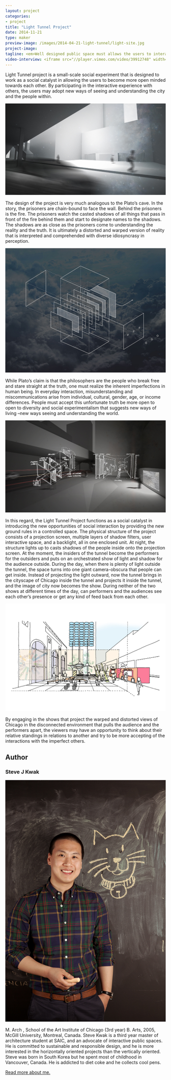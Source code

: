 ```yaml
---
layout: project
categories: 
- project
title: "Light Tunnel Project"
date: 2014-11-21
type: maker
preview-image: /images/2014-04-21-light-tunnel/light-site.jpg
project-image:
tagline: <em>Well designed public space must allows the users to interact with the environment and the people around them regar- less of age, income level, cultural background, or social status.</em>
video-interview: <iframe src="//player.vimeo.com/video/39912748" width="500" height="281" frameborder="0" webkitallowfullscreen mozallowfullscreen allowfullscreen></iframe> <p class="col-md-10 col-md-offset-3"><a href="http://vimeo.com/39912748">SAIC AGC GFRY Studio mock-up test</a> from <a href="http://vimeo.com/user10322039">David Evancho</a> on <a href="https://vimeo.com">Vimeo</a>.</p>
---
```


<p class="col-md-8 col-md-offset-2"> Light Tunnel project is a small-scale social experiment that is designed to work as a social catalyst in allowing the users to become more open minded towards each other. By participating in the interactive experience with others, the users may adopt new ways of seeing and understanding the city and the people within. </p>

<p class="col-md-10 col-md-offset-1"><img class="img-responsive img-thumbnail" src="/images/2014-04-21-light-tunnel/light-site2.jpg" alt="Render Site"/></p>

<p class="col-md-8 col-md-offset-2"> The design of the project is very much analogous to the Plato’s cave. In the story, the prisoners are chain-bound to face the wall. Behind the prisoners is the fire. The prisoners watch the casted shadows of all things that pass in front of the fire behind them and start to designate names to the shadows. The shadows are as close as the prisoners come to understanding the reality and the truth. It is ultimately a distorted and warped version of reality that is interpreted and comprehended with diverse idiosyncrasy in perception.</p>

<p class="col-md-10 col-md-offset-1"><img class="img-responsive img-thumbnail" src="/images/2014-04-21-light-tunnel/cloud.jpg" alt="Cloud"/></p>

<p class="col-md-8 col-md-offset-2"> While Plato’s claim is that the philosophers are the people who break free and stare straight at the truth, one must realize the inherent imperfections in human being. In everyday interaction, misunderstanding and miscommunications arise from individual, cultural, gender, age, or income differences. People must accept this unfortunate truth be more open to open to diversity and social experimentalism that suggests new ways of living –new ways seeing and understanding the world. </p>

<p class="col-md-10 col-md-offset-1"><img class="img-responsive img-thumbnail" src="/images/2014-04-21-light-tunnel/light-tunnel.jpg" alt="Diagram"/></p>

<p class="col-md-8 col-md-offset-2"> In this regard, the Light Tunnel Project functions as a social catalyst in introducing the new opportunities of social interaction by providing the new ground rules in a controlled space. The physical structure of the project consists of a projection screen, multiple layers of shadow filters, user interactive space, and a backlight, all in one enclosed unit. At night, the structure lights up to casts shadows of the people inside onto the projection screen. At the moment, the insiders of the tunnel become the performers for the outsiders and puts on an orchestrated show of light and shadow for the audience outside. During the day, when there is plenty of light outside the tunnel, the space turns into one giant camera-obscura that people can get inside. Instead of projecting the light outward, now the tunnel brings in the cityscape of Chicago inside the tunnel and projects it inside the tunnel, and the image of city now becomes the show. During neither of the two shows at different times of the day, can performers and the audiences see each other’s presence or get any kind of feed back from each other. </p>

<p class="col-md-10 col-md-offset-1"><img class="img-responsive img-thumbnail" src="/images/2014-04-21-light-tunnel/collective-vision.jpg" alt="Render Site"/></p>

<p class="col-md-8 col-md-offset-2"> By engaging in the shows that project the warped and distorted views of Chicago in the disconnected environment that pulls the audience and the performers apart, the viewers may have an opportunity to think about their relative standings in relations to another and try to be more accepting of the interactions with the imperfect others.</p>

<h2 class="col-md-10 col-md-offset-2">Author</h2>
	
<h3 class="col-md-10 col-md-offset-2">Steve J Kwak</h3>

<p  class="col-md-2 pull-right"><img class="img-responsive img-rounded img-author" src="/images/2014-04-21-light-tunnel/steve.jpg" alt="Steve"/></p>

<p class="col-md-7 col-md-offset-2">
	M. Arch , School of the Art Institute of Chicago (3rd year)
	B. Arts, 2005, McGill University, Montreal, Canada.
	Steve Kwak is a third year master of architecture student at SAIC, and an advocate of interactive public spaces. He is committed to sustainable and responsible design, and he is more interested in the horizontally oriented projects than the vertically oriented. Steve was born in South Korea but he spent most of childhood in Vancouver, Canada. He is addicted to diet coke and he collects cool pens. 
</p>

<p class="class-md-12 col-md-offset-7 icon-file-text">
	<a href='/docs/SK_saic.pdf' target="_blank">Read more about me.</a>
</p>

